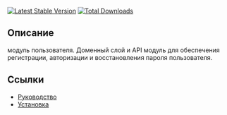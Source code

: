 [![Latest Stable Version](https://poser.pugx.org/yii2bundle/yii2-account/v/stable.png)](https://packagist.org/packages/yii2bundle/yii2-account)
[![Total Downloads](https://poser.pugx.org/yii2bundle/yii2-account/downloads.png)](https://packagist.org/packages/yii2bundle/yii2-account)

## Описание

модуль пользователя.
Доменный слой и API модуль для обеспечения регистрации, авторизации и восстановления пароля пользователя.

## Ссылки

* [Руководство](guide/ru/README.md)
* [Установка](guide/ru/install.md)
